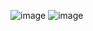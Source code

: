 ![image](https://user-images.githubusercontent.com/50557587/181565185-6c72b340-9063-4952-949c-da2abe85aa8e.png)
![image](https://user-images.githubusercontent.com/50557587/181566379-07d9d090-4330-47ff-a9d3-876a7e2d4af4.png)
